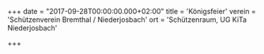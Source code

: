 +++
date = "2017-09-28T00:00:00.000+02:00"
title = 'Königsfeier'
verein = 'Schützenverein Bremthal / Niederjosbach'
ort = 'Schützenraum, UG KiTa Niederjosbach'

+++

      